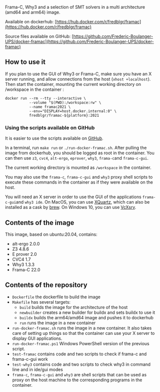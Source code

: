 Frama-C, Why3 and a selection of SMT solvers in a multi architecture (amd64 and arm64) image.

Available on dockerhub: [https://hub.docker.com/r/fredblgr/framac](https://hub.docker.com/r/fredblgr/framac)

Source files available on GitHub: [https://github.com/Frederic-Boulanger-UPS/docker-framac](https://github.com/Frederic-Boulanger-UPS/docker-framac)

How to use it
--
If you plan to use the GUI of Why3 or Frama-C, make sure you have an X server running, and allow connections from the host (`xhost +localhost`).
Then start the container, mounting the current working directory on /workspace in the container :
```
docker run --rm --tty --interactive \
           --volume "$(PWD):/workspace:rw" \
           --name framac2021 \
           --env="DISPLAY=host.docker.internal:0" \
           fredblgr/framac-${platform}:2021
```


### Using the scripts available on GitHub
It is easier to use the scripts available on [GitHub](https://github.com/Frederic-Boulanger-UPS/docker-framac).

In a terminal, run `make run` or `./run-docker-framac.sh`.
After pulling the image from dockerhub, you should be logged as root in the container.
You can then use `z3`, `cvc4`, `alt-ergo`, `eprover`, `why3`, `frama-c`and `frama-c-gui`.

The current working directory is mounted as `/workspace` in the container.

You may also use the `frama-c`, `frama-c-gui` and `why3` proxy shell scripts to execute these commands in the container as if they were available on the host.

You will need an X server in order to use the GUI of the applications `frama-c-gui`and `why3 ide`.
On MacOS, you can use [XQuartz](https://www.xquartz.org/), which can also be installed as a cask by [brew](https://brew.sh/).
On Windows 10, you can use [VcXsrv](https://sourceforge.net/projects/vcxsrv/).

Contents of the image
--
This image, based on ubuntu:20.04, contains:
* alt-ergo 2.0.0
* Z3 4.8.6
* E prover 2.0
* CVC4 1.7
* Why3 1.3.3
* Frama-C 22.0

Contents of the repository
--
* `Dockerfile` the dockerfile to build the image
* `Makefile` has several targets:
  * `build` builds the image for the architecture of the host
  * `newbuilder` creates a new builder for buildx and sets buildx to use it
  * `buildx` builds the arm64/amd64 image and pushes it to dockerhub
  * `run` runs the image in a new container
* `run-docker-framac.sh` runs the image in a new container. It also takes care of setting up things so that the container can use your X server to display GUI applications.
* `run-docker-framac.ps1` Windows PowerShell version of the previous script.
* `test-framac` contains code and two scripts to check if frama-c and frama-c-gui work
* `test-why3` contains code and two scripts to check why3 in command line and in ide/gui modes
* `frama-c`, `frama-c-gui` and `why3` are shell scripts that can be used as proxy on the host machine to the corresponding programs in the container.
